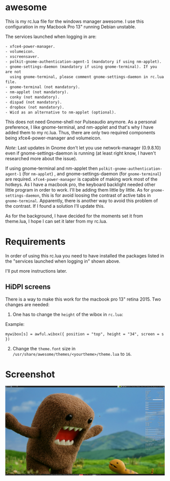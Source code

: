 awesome
=======

This is my rc.lua file for the windows manager awesome. I use this
configuration in my Macbook Pro 13" running Debian unstable.

The services launched when logging in are:

    - xfce4-power-manager.
    - volumeicon.
    - xscreensaver.
    - polkit-gnome-authentication-agent-1 (mandatory if using nm-applet).
    - gnome-settings-daemon (mandatory if using gnome-terminal). If you are not
      using gnome-terminal, please comment gnome-settings-daemon in rc.lua file.
    - gnome-terminal (not mandatory).
    - nm-applet (not mandatory).
    - conky (not mandatory).
    - dispad (not mandatory).
    - dropbox (not mandatory).
    - Wicd as an alternative to nm-applet (optional).

This does not need Gnome-shell nor Pulseaudio anymore. As a personal
preference, I like gnome-terminal, and nm-applet and that's why I have added
them to my rc.lua.  Thus, there are only two required components being
xfce4-power-manager and volumeicon.

*Note*: Last updates in Gnome don't let you use network-manager (0.9.8.10) even
if gnome-settings-daemon is running (at least right know, I haven't researched
more about the issue).

If using gnome-terminal and nm-applet then
`polkit-gnome-authentication-agent-1` (for `nm-applet`) , and
gnome-settings-daemon (for `gnome-terminal`) are required.
`xfce4-power-manager` is capable of making work most of the hotkeys. As I have
a macbook pro, the keyboard backlight needed other little program in order to
work. I'll be adding them little by little. As for `gnome-settings-daemon`,
this is for avoid loosing the contrast of active tabs in `gnome-terminal`.
Apparently, there is another way to avoid this problem of the contrast. If
I found a solution I'll update this.

As for the background, I have decided for the moments set it from theme.lua,
I hope I can set it later from my rc.lua.

Requirements
============

In order of using this rc.lua you need to have installed the packages listed in
the "services launched when logging in" shown above.

I'll put more instructions later.

## HiDPI screens

There is a way to make this work for the macbook pro 13" retina 2015. Two changes are needed:

1. One has to change the `height` of the wibox in `rc.lua`:

Example:

```
mywibox[s] = awful.wibox({ position = "top", height = "34", screen = s })
```

2. Change the `theme.font` size in
   `/usr/share/awesome/themes/<yourtheme>/theme.lua` to `16`.

Screenshot
==========

![Alt text](screenshots/Screenshot.png?raw=true)

